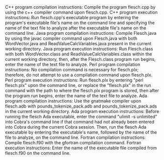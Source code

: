 C++ program compilation instructions: Compile the program flesch.cpp by using the c++ compiler command upon flesch.cpp.
C++ program execution instructions: Run flesch.cpp's executable program by
entering the program's executable file's name on the command line and specifying
the name of the text file to analyze after the executable file's name on the
command line.
Java program compilation instructions: Compile Flesch.java by using the javac
compiler command upon Flesch.java with both WordVector.java and
ReadValueCalcVariables.java present in the current working directory.
Java program execution instructions: Run Flesch.class with both WordVector.class
and ReadValueCalcVariables.class within the current working directory, then,
after the Flesch.class program run begins, enter the name of the text file to
analyze.
Perl program compilation instructions: No compilation command is necessary for
flesch.plx; therefore, do not attempt to use a compilation command upon
flesch.plx.
Perl program execution instructions: Run flesch.plx by entering
"perl flesch.plx" upon the command line, or replace the "flesch.plx" in the run
command with the path to where the flesch.plx program is stored, then after the
program run begins, enter the name of the text file to analyze.
Ada program compilation instructions: Use the gnatmake compiler upon flesch.adb
with pounds_tokenize_pack.adb and pounds_tokenize_pack.ads in the current
working directory.
Ada program execution instructions: Before running the flesch Ada executable,
enter the command "ulimit -s unlimited" into Cobra's command line if that
command had not already been entered into Cobra during the current Cobra
session. Then, run the flesch Ada executable by entering the executable's name,
followed by the name of the file to analyze, on the command line.
Fortran compilation instructions: Compile flesch.f90 with the gfortran
compilation command.
Fortran execution instructions: Enter the name of the executable file compiled from flesch.f90 on the command line.
